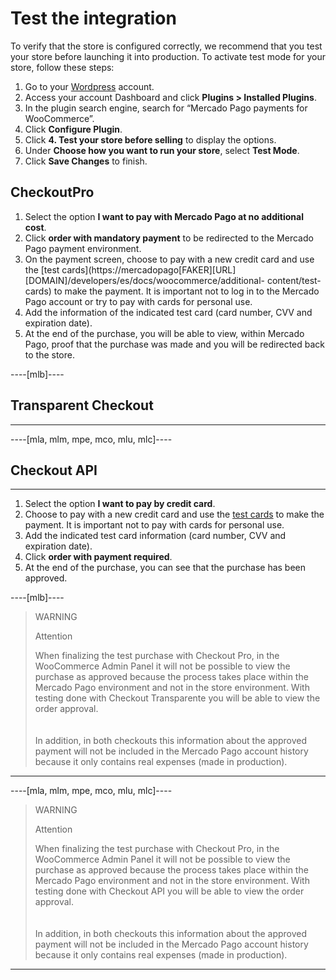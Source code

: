 # Test the integration

To verify that the store is configured correctly, we recommend that you test your store before launching it into production.
To activate test mode for your store, follow these steps:

1. Go to your [Wordpress](https://wordpress.com/) account.
2. Access your account Dashboard and click **Plugins > Installed Plugins**.
3. In the plugin search engine, search for “Mercado Pago payments for WooCommerce”.
4. Click **Configure Plugin**.
5. Click **4. Test your store before selling** to display the options.
6. Under **Choose how you want to run your store**, select **Test Mode**.
7. Click **Save Changes** to finish.

## CheckoutPro
1. Select the option **I want to pay with Mercado Pago at no additional cost**.
1. Click **order with mandatory payment** to be redirected to the Mercado Pago payment environment.
1. On the payment screen, choose to pay with a new credit card and use the [test cards](https://mercadopago[FAKER][URL][DOMAIN]/developers/es/docs/woocommerce/additional- content/test-cards) to make the payment. It is important not to log in to the Mercado Pago account or try to pay with cards for personal use.
1. Add the information of the indicated test card (card number, CVV and expiration date).
1. At the end of the purchase, you will be able to view, within Mercado Pago, proof that the purchase was made and you will be redirected back to the store.

----[mlb]----
## Transparent Checkout
------------
----[mla, mlm, mpe, mco, mlu, mlc]----
## Checkout API
------------
1. Select the option **I want to pay by credit card**.
1. Choose to pay with a new credit card and use the [test cards](https://mercadopago[FAKER][URL][DOMAIN]/developers/es/docs/woocommerce/additional-content/test-cards) to make the payment. It is important not to pay with cards for personal use.
1. Add the indicated test card information (card number, CVV and expiration date).
1. Click **order with payment required**.
1. At the end of the purchase, you can see that the purchase has been approved.

----[mlb]---- 
> WARNING
>
> Attention
>
> When finalizing the test purchase with Checkout Pro, in the WooCommerce Admin Panel it will not be possible to view the purchase as approved because the process takes place within the Mercado Pago environment and not in the store environment. With testing done with Checkout Transparente you will be able to view the order approval.<br>
> </br> <br/>
> In addition, in both checkouts this information about the approved payment will not be included in the Mercado Pago account history because it only contains real expenses (made in production).
------------

----[mla, mlm, mpe, mco, mlu, mlc]---- 
> WARNING
>
> Attention
>
> When finalizing the test purchase with Checkout Pro, in the WooCommerce Admin Panel it will not be possible to view the purchase as approved because the process takes place within the Mercado Pago environment and not in the store environment. With testing done with Checkout API you will be able to view the order approval.<br>
> </br> <br/>
> In addition, in both checkouts this information about the approved payment will not be included in the Mercado Pago account history because it only contains real expenses (made in production).
------------


